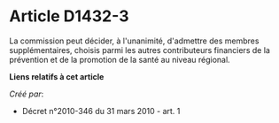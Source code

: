 # Article D1432-3

La commission peut décider, à l'unanimité, d'admettre des membres supplémentaires, choisis parmi les autres contributeurs
financiers de la prévention et de la promotion de la santé au niveau régional.

**Liens relatifs à cet article**

_Créé par_:

  - Décret n°2010-346 du 31 mars 2010 - art. 1
